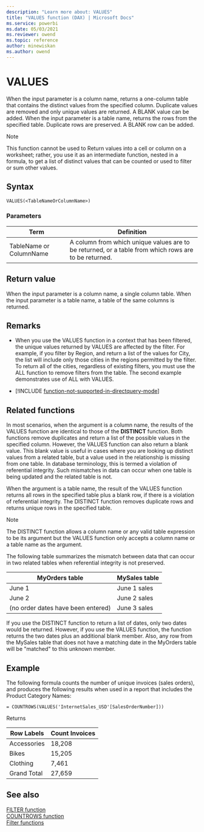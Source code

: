 ```yaml
---
description: "Learn more about: VALUES"
title: "VALUES function (DAX) | Microsoft Docs"
ms.service: powerbi 
ms.date: 05/03/2021
ms.reviewer: owend
ms.topic: reference
author: minewiskan
ms.author: owend
---
```

# VALUES

When the input parameter is a column name, returns a one-column table that contains the distinct values from the specified column. Duplicate values are removed and only unique values are returned. A BLANK value can be added. When the input parameter is a table name, returns the rows from the specified table. Duplicate rows are preserved. A BLANK row can be added.  
  
> [!NOTE]  
> This function cannot be used to Return values into a cell or column on a worksheet; rather, you use it as an intermediate function, nested in a formula, to get a list of distinct values that can be counted or used to filter or sum other values.  
  
## Syntax  
  
```dax
VALUES(<TableNameOrColumnName>)  
```
  
### Parameters
  
|Term|Definition|  
|--------|--------------|  
|TableName or ColumnName|A column from which unique values are to be returned, or a table from which rows are to be returned.|  
  
## Return value

When the input parameter is a column name, a single column table. When the input parameter is a table name, a table of the same columns is returned.
  
## Remarks

- When you use the VALUES function in a context that has been filtered, the unique values returned by VALUES are affected by the filter. For example, if you filter by Region, and return a list of the values for City, the list will include only those cities in the regions permitted by the filter. To return all of the cities, regardless of existing filters, you must use the ALL function to remove filters from the table. The second example demonstrates use of ALL with VALUES.  
  
- [!INCLUDE [function-not-supported-in-directquery-mode](includes/function-not-supported-in-directquery-mode.md)]

## Related functions

In most scenarios, when the argument is a column name, the results of the VALUES function are identical to those of the **DISTINCT** function. Both functions remove duplicates and return a list of the possible values in the specified column. However, the VALUES function can also return a blank value. This blank value is useful in cases where you are looking up distinct values from a related table, but a value used in the relationship is missing from one table. In database terminology, this is termed a violation of referential integrity. Such mismatches in data can occur when one table is being updated and the related table is not. 

When the argument is a table name, the result of the VALUES function returns all rows in the specified table plus a blank row, if there is a violation of referential integrity. The DISTINCT function removes duplicate rows and returns unique rows in the specified table.

>[!NOTE]  
> The DISTINCT function allows a column name or any valid table expression to be its argument but the VALUES function only accepts a column name or a table name as the argument.

The following table summarizes the mismatch between data that can occur in two related tables when referential integrity is not preserved.  
  
|MyOrders table|MySales table|  
|------------------|-----------------|  
|June 1|June 1 sales|  
|June 2|June 2 sales|  
|(no order dates have been entered)|June 3 sales|  
  
If you use the DISTINCT function to return a list of dates, only two dates would be returned. However, if you use the VALUES function, the function returns the two dates plus an additional blank member. Also, any row from the MySales table that does not have a matching date in the MyOrders table will be "matched" to this unknown member.  
  
## Example

The following formula counts the number of unique invoices (sales orders), and produces the following results when used in a report that includes the Product Category Names:  

```dax
= COUNTROWS(VALUES('InternetSales_USD'[SalesOrderNumber]))  
```

Returns
  
|Row Labels|Count Invoices|  
|--------------|------------------|  
|Accessories|18,208|  
|Bikes|15,205|  
|Clothing|7,461|  
|Grand Total|27,659|  

## See also

[FILTER function](filter-function-dax.md)  
[COUNTROWS function](countrows-function-dax.md)  
[Filter functions](filter-functions-dax.md)  

